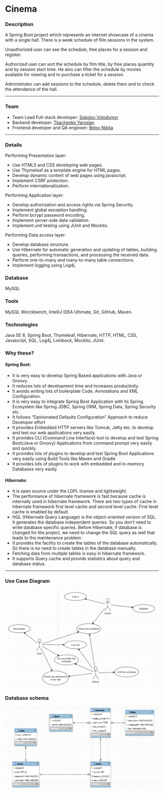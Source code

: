 # Cinema

### Description

A Spring Boot project which represents an internet showcase of a cinema with a single hall. There is a week schedule of film sessions in the system.

Unauthorized user can see the schedule, free places for a session and register.

Authorized user can sort the schedule by film title, by free places quantity and by session start time. He also can filter the schedule by movies available for viewing and to purchase a ticket for a session.

Administrator can add sessions to the schedule, delete them and to check the attendance of the hall.

---

### Team

- Team Lead Full-stack developer: [Sokolov Volodymyr](https://github.com/SakalOFF)
- Backend developer: [Tkachenko Yaroslav](https://github.com/yraikth)
- Frontend developer and QA engineer: [Belov Nikita](https://github.com/NickBelow)

---
### Details
Performing Presentation layer:
- Use HTML5 and CSS developing web pages.
- Use Thymeleaf as a template engine for HTML pages.
- Develop dynamic content of web pages using javascript.
- Implement CSRF protection.
- Perform internationalization.

Performing Application layer:
- Develop authorization and access rights via Spring Security.
- Implement global exception handling.
- Perform bcrypt password encoding.
- Implement server-side data validation.
- Implement unit testing using JUnit and Mockito.

Performing Data access layer:
- Develop database structure.
- Use Hibernate for automatic generation and updating of tables, building queries, performing transactions, and processing the received data.
- Perform one-to-many and many-to-many table connections.
- Implement logging using Log4j.

### Database

MySQL

### Tools

MySQL Worckbench, IntelliJ IDEA Ultimate, Git, GitHub, Maven.

### Technologies

Java SE 8, Spring Boot, Thymeleaf, Hibernate, HTTP, HTML, CSS, Javascript, SQL, Log4j, Lombock, Mockito, JUnit.

### Why these?

#### Spring Boot:
- It is very easy to develop Spring Based applications with Java or Groovy.
- It reduces lots of development time and increases productivity.
- It avoids writing lots of boilerplate Code, Annotations and XML Configuration.
- It is very easy to integrate Spring Boot Application with its Spring Ecosystem like Spring JDBC, Spring ORM, Spring Data, Spring Security etc.
- It follows “Opinionated Defaults Configuration” Approach to reduce Developer effort
- It provides Embedded HTTP servers like Tomcat, Jetty etc. to develop and test our web applications very easily.
- It provides CLI (Command Line Interface) tool to develop and test Spring Boot(Java or Groovy) Applications from command prompt very easily and quickly.
- It provides lots of plugins to develop and test Spring Boot Applications very easily using Build Tools like Maven and Gradle
- It provides lots of plugins to work with embedded and in-memory Databases very easily.

#### Hibernate:
- It is open source under the LGPL license and lightweight.
- The performance of hibernate framework is fast because cache is internally used in hibernate framework. There are two types of cache in hibernate framework first level cache and second level cache. First level cache is enabled by default.
- HQL (Hibernate Query Language) is the object-oriented version of SQL. It generates the database independent queries. So you don't need to write database specific queries. Before Hibernate, if database is changed for the project, we need to change the SQL query as well that leads to the maintenance problem.
- It provides the facility to create the tables of the database automatically. So there is no need to create tables in the database manually.
- Fetching data from multiple tables is easy in hibernate framework.
- It supports Query cache and provide statistics about query and database status.

---
### Use Case Diagram
![usecase](./assets/usecase.PNG)

### Database schema
![DBschema](./assets/DBschema.PNG)
